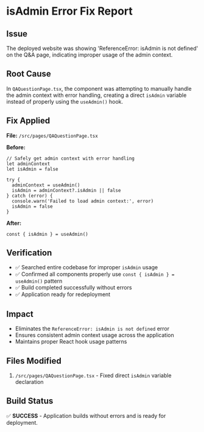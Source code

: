 # isAdmin Error Fix Report

## Issue
The deployed website was showing 'ReferenceError: isAdmin is not defined' on the Q&A page, indicating improper usage of the admin context.

## Root Cause
In `QAQuestionPage.tsx`, the component was attempting to manually handle the admin context with error handling, creating a direct `isAdmin` variable instead of properly using the `useAdmin()` hook.

## Fix Applied
**File:** `/src/pages/QAQuestionPage.tsx`

**Before:**
```tsx
// Safely get admin context with error handling
let adminContext
let isAdmin = false

try {
  adminContext = useAdmin()
  isAdmin = adminContext?.isAdmin || false
} catch (error) {
  console.warn('Failed to load admin context:', error)
  isAdmin = false
}
```

**After:**
```tsx
const { isAdmin } = useAdmin()
```

## Verification
- ✅ Searched entire codebase for improper `isAdmin` usage
- ✅ Confirmed all components properly use `const { isAdmin } = useAdmin()` pattern
- ✅ Build completed successfully without errors
- ✅ Application ready for redeployment

## Impact
- Eliminates the `ReferenceError: isAdmin is not defined` error
- Ensures consistent admin context usage across the application
- Maintains proper React hook usage patterns

## Files Modified
1. `/src/pages/QAQuestionPage.tsx` - Fixed direct `isAdmin` variable declaration

## Build Status
✅ **SUCCESS** - Application builds without errors and is ready for deployment.
